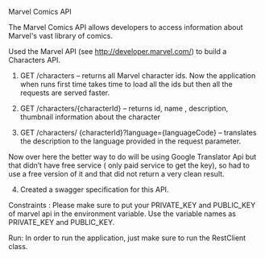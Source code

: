 Marvel Comics API

The Marvel Comics API allows developers to access information about Marvel's vast library of
comics.

Used the Marvel API (see http://developer.marvel.com/) to build a Characters API.

1) GET /characters – returns all Marvel character ids. Now the application when runs first time
takes time to load all the ids but then all the requests are served faster.

2) GET /characters/{characterId} – returns id, name , description, thumbnail information about
the character

3) GET /characters/ {characterId}?language={languageCode} – translates the description to
the language provided in the request parameter.

Now over here the better way to do will be using Google Translator Api but that didn’t have
free service ( only paid service to get the key), so had to use a free version of it and that did
not return a very clean result.

4) Created a swagger specification for this API.

Constraints :
Please make sure to put your PRIVATE_KEY and PUBLIC_KEY of marvel api in the environment
variable. Use the variable names as PRIVATE_KEY and PUBLIC_KEY.

Run: In order to run the application, just make sure to run the RestClient class.

